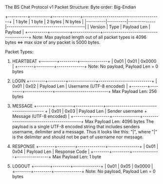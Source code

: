 The BS Chat Protocol v1 Packet Structure:
  Byte order: Big-Endian
  
  +----------+----------+--------------+----------------------------------------+
  | 1 byte   | 1 byte   |   2 bytes    |              N bytes                   |
  |----------|----------|--------------|----------------------------------------|
  | Version  | Type     | Payload Len  |                Payload                 |
  +----------+----------+--------------+----------------------------------------+
  Note: Max payload length out of all packet types is 4096 bytes <=> max size of any packet is 5000 bytes.

Packet Types:
1. HEARTBEAT
   +--------+---------+--------------+
   | 0x01   | 0x01    | 0x0000       |
   +--------+---------+--------------+
   Note: No payload, Payload Len = 0 bytes

2. LOGIN
   +--------+---------+--------------+---------------------------+
   | 0x01   | 0x02    | Payload Len  |  Username (UTF-8 encoded) |
   +--------+---------+--------------+---------------------------+
   Max Payload Len: 256 bytes

3. MESSAGE
   +--------+---------+--------------+------------------------------------------ +
   | 0x01   | 0x03    | Payload Len  | Sender username + Message (UTF-8 encoded) |
   +--------+---------+--------------+-------------------------------------------+
   Max Payload Len: 4096 bytes
   The payload is a single UTF-8 encoded string that includes senders username, delimiter and a message.
   Thus it looks like this: "<username>|<message>", where "|" is the delimiter and should not be part of username nor message.

4. RESPONSE
   +--------+---------+--------------+----------------+
   | 0x01   | 0x04    | Payload Len  | Response Code  |
   +--------+---------+--------------+----------------+
   Max Payload Len: 1 byte

5. LOGOUT
   +--------+---------+--------------+
   | 0x01   | 0x05    | 0x0000       |
   +--------+---------+--------------+
   Note: No payload, Payload Len = 0 bytes
